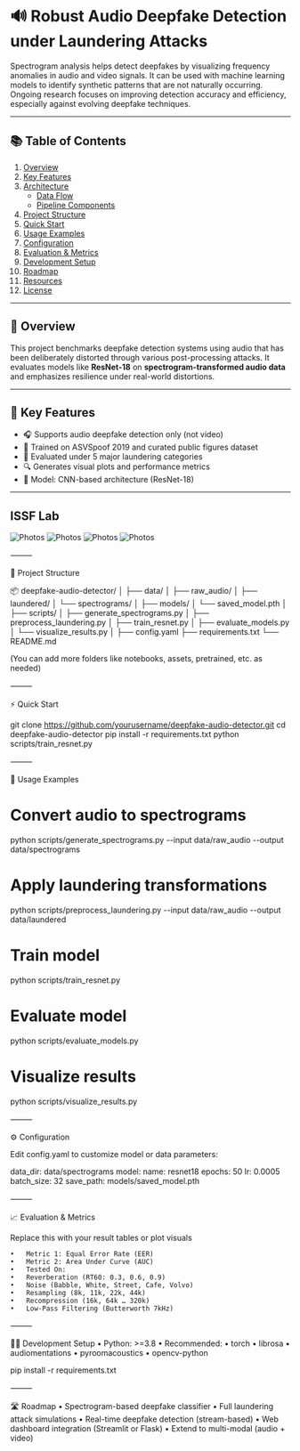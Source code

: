 # 🔊 Robust Audio Deepfake Detection under Laundering Attacks

Spectrogram analysis helps detect deepfakes by visualizing frequency anomalies in audio and video signals. It can be used with machine learning models to identify synthetic patterns that are not naturally occurring. Ongoing research focuses on improving detection accuracy and efficiency, especially against evolving deepfake techniques.

---

## 📚 Table of Contents

1. [Overview](#overview)
2. [Key Features](#key-features)
3. [Architecture](#architecture)
   - [Data Flow](#data-flow)
   - [Pipeline Components](#pipeline-components)
4. [Project Structure](#project-structure)
5. [Quick Start](#quick-start)
6. [Usage Examples](#usage-examples)
7. [Configuration](#configuration)
8. [Evaluation & Metrics](#evaluation--metrics)
9. [Development Setup](#development-setup)
10. [Roadmap](#roadmap)
11. [Resources](#resources)
12. [License](#license)

---

## 📌 Overview

This project benchmarks deepfake detection systems using audio that has been deliberately distorted through various post-processing attacks. It evaluates models like **ResNet-18** on **spectrogram-transformed audio data** and emphasizes resilience under real-world distortions.

---

## 🚀 Key Features

- 🎧 Supports audio deepfake detection only (not video)
- 📁 Trained on ASVSpoof 2019 and curated public figures dataset
- 🧪 Evaluated under 5 major laundering categories
- 🔍 Generates visual plots and performance metrics
- 🧠 Model: CNN-based architecture (ResNet-18)

---

## ISSF Lab
![Photos](./File1.png)
![Photos](./File2.png)
![Photos](./File3.png)
![Photos](./File4.png)


⸻

📁 Project Structure

📦 deepfake-audio-detector/
│
├── data/
│   ├── raw_audio/
│   ├── laundered/
│   └── spectrograms/
│
├── models/
│   └── saved_model.pth
│
├── scripts/
│   ├── generate_spectrograms.py
│   ├── preprocess_laundering.py
│   ├── train_resnet.py
│   ├── evaluate_models.py
│   └── visualize_results.py
│
├── config.yaml
├── requirements.txt
└── README.md

(You can add more folders like notebooks, assets, pretrained, etc. as needed)

⸻

⚡ Quick Start

git clone https://github.com/yourusername/deepfake-audio-detector.git
cd deepfake-audio-detector
pip install -r requirements.txt
python scripts/train_resnet.py


⸻

🧪 Usage Examples

# Convert audio to spectrograms
python scripts/generate_spectrograms.py --input data/raw_audio --output data/spectrograms

# Apply laundering transformations
python scripts/preprocess_laundering.py --input data/raw_audio --output data/laundered

# Train model
python scripts/train_resnet.py

# Evaluate model
python scripts/evaluate_models.py

# Visualize results
python scripts/visualize_results.py


⸻

⚙️ Configuration

Edit config.yaml to customize model or data parameters:

data_dir: data/spectrograms
model:
  name: resnet18
  epochs: 50
  lr: 0.0005
  batch_size: 32
save_path: models/saved_model.pth


⸻

📈 Evaluation & Metrics

Replace this with your result tables or plot visuals

	•	Metric 1: Equal Error Rate (EER)
	•	Metric 2: Area Under Curve (AUC)
	•	Tested On:
	•	Reverberation (RT60: 0.3, 0.6, 0.9)
	•	Noise (Babble, White, Street, Cafe, Volvo)
	•	Resampling (8k, 11k, 22k, 44k)
	•	Recompression (16k, 64k … 320k)
	•	Low-Pass Filtering (Butterworth 7kHz)

⸻

🧑‍💻 Development Setup
	•	Python: >=3.8
	•	Recommended:
	•	torch
	•	librosa
	•	audiomentations
	•	pyroomacoustics
	•	opencv-python

pip install -r requirements.txt


⸻

🛣️ Roadmap
	•	Spectrogram-based deepfake classifier
	•	Full laundering attack simulations
	•	Real-time deepfake detection (stream-based)
	•	Web dashboard integration (Streamlit or Flask)
	•	Extend to multi-modal (audio + video)


